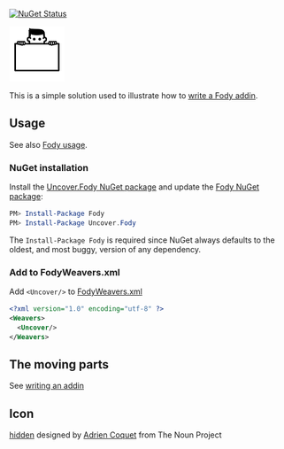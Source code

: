 [![NuGet Status](http://img.shields.io/nuget/v/Uncover.Fody.svg?style=flat&max-age=86400)](https://www.nuget.org/packages/Uncover.Fody/)

![Icon](https://github.com/mniak/Uncover/blob/master/package_icon.png)

This is a simple solution used to illustrate how to [write a Fody addin](https://github.com/Fody/Home/blob/master/pages/addin-development.md).


## Usage

See also [Fody usage](/pages/usage.md).


### NuGet installation

Install the [Uncover.Fody NuGet package](https://www.nuget.org/packages/Uncover.Fody/) and update the [Fody NuGet package](https://www.nuget.org/packages/Fody/):

```powershell
PM> Install-Package Fody
PM> Install-Package Uncover.Fody
```

The `Install-Package Fody` is required since NuGet always defaults to the oldest, and most buggy, version of any dependency.


### Add to FodyWeavers.xml

Add `<Uncover/>` to [FodyWeavers.xml](https://github.com/Fody/Home/blob/master/pages/configuration.md#fodyweaversxml)

```xml
<?xml version="1.0" encoding="utf-8" ?>
<Weavers>
  <Uncover/>
</Weavers>
```


## The moving parts

See [writing an addin](https://github.com/Fody/Home/blob/master/pages/addin-development.md)


## Icon

<a href="https://thenounproject.com/term/hidden/2200583/" target="_blank">hidden</a> designed by <a href="https://thenounproject.com/coquet_adrien/" target="_blank">Adrien Coquet</a> from The Noun Project
